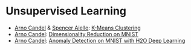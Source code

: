 # Unsupervised Learning

 * [Arno Candel](http://h2o.ai/team/arno-candel/) & [Spencer Aiello](http://h2o.ai/team/spencer-aiello/): [K-Means Clustering](kmeans_clustering.html)
 * [Arno Candel](http://h2o.ai/team/arno-candel/): [Dimensionality Reduction on MNIST](dimensionality_reduction.html)
 * [Arno Candel](http://h2o.ai/team/arno-candel/): [Anomaly Detection on MNIST with H2O Deep Learning](anomaly_detection.html)
